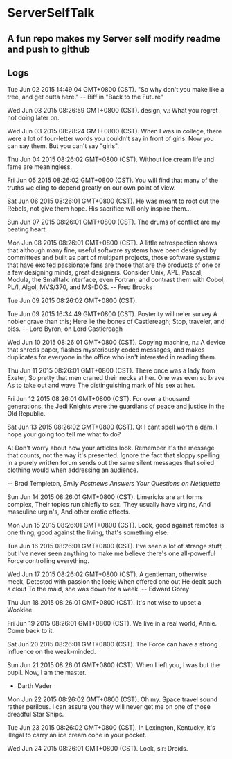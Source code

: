 # ServerSelfTalk
A fun repo makes my Server self modify readme and push to github
---

## Logs



Tue Jun 02 2015 14:49:04 GMT+0800 (CST).
 "So why don't you make like a tree, and get outta here."
  -- Biff in "Back to the Future"


Wed Jun 03 2015 08:26:59 GMT+0800 (CST).
 design, v.:
	What you regret not doing later on.


Wed Jun 03 2015 08:28:24 GMT+0800 (CST).
 When I was in college, there were a lot of four-letter words you couldn't
say in front of girls.  Now you can say them.  But you can't say "girls".


Thu Jun 04 2015 08:26:02 GMT+0800 (CST).
 Without ice cream life and fame are meaningless.


Fri Jun 05 2015 08:26:02 GMT+0800 (CST).
 You will find that many of the truths we cling to depend greatly on our own point of view.

Sat Jun 06 2015 08:26:01 GMT+0800 (CST).
 He was meant to root out the Rebels, not give them hope. His sacrifice will only inspire them...

Sun Jun 07 2015 08:26:01 GMT+0800 (CST).
 The drums of conflict are my beating heart.

Mon Jun 08 2015 08:26:01 GMT+0800 (CST).
 A little retrospection shows that although many fine, useful software systems
have been designed by committees and built as part of multipart projects,
those software systems that have excited passionate fans are those that are
the products of one or a few designing minds, great designers.  Consider Unix,
APL, Pascal, Modula, the Smalltalk interface, even Fortran; and contrast them
with Cobol, PL/I, Algol, MVS/370, and MS-DOS.
		-- Fred Brooks


Tue Jun 09 2015 08:26:02 GMT+0800 (CST).
 

Tue Jun 09 2015 16:34:49 GMT+0800 (CST).
 Posterity will ne'er survey
A nobler grave than this;
Here lie the bones of Castlereagh;
Stop, traveler, and piss.
		-- Lord Byron, on Lord Castlereagh


Wed Jun 10 2015 08:26:01 GMT+0800 (CST).
 Copying machine, n.:
	A device that shreds paper, flashes mysteriously coded messages,
	and makes duplicates for everyone in the office who isn't
	interested in reading them.


Thu Jun 11 2015 08:26:01 GMT+0800 (CST).
 There once was a lady from Exeter,
So pretty that men craned their necks at her.
	One was even so brave
	As to take out and wave
The distinguishing mark of his sex at her.


Fri Jun 12 2015 08:26:01 GMT+0800 (CST).
 For over a thousand generations, the Jedi Knights were the guardians of peace and justice in the Old Republic.

Sat Jun 13 2015 08:26:02 GMT+0800 (CST).
 Q: I cant spell worth a dam.  I hope your going too tell me what to do?

A: Don't worry about how your articles look.  Remember it's the message
that counts, not the way it's presented.  Ignore the fact that sloppy
spelling in a purely written forum sends out the same silent messages that
soiled clothing would when addressing an audience.

-- Brad Templeton, _Emily Postnews Answers Your Questions on Netiquette_


Sun Jun 14 2015 08:26:01 GMT+0800 (CST).
 Limericks are art forms complex,
Their topics run chiefly to sex.
	They usually have virgins,
	And masculine urgin's,
And other erotic effects.


Mon Jun 15 2015 08:26:01 GMT+0800 (CST).
 Look, good against remotes is one thing, good against the living, that's something else.

Tue Jun 16 2015 08:26:01 GMT+0800 (CST).
 I've seen a lot of strange stuff, but I've never seen anything to make me believe there's one all-powerful Force controlling everything.

Wed Jun 17 2015 08:26:02 GMT+0800 (CST).
 A gentleman, otherwise meek,
Detested with passion the leek;
	When offered one out
	He dealt such a clout
To the maid, she was down for a week.
		-- Edward Gorey


Thu Jun 18 2015 08:26:01 GMT+0800 (CST).
 It's not wise to upset a Wookiee.

Fri Jun 19 2015 08:26:01 GMT+0800 (CST).
 We live in a real world, Annie. Come back to it.

Sat Jun 20 2015 08:26:01 GMT+0800 (CST).
 The Force can have a strong influence on the weak-minded.

Sun Jun 21 2015 08:26:01 GMT+0800 (CST).
 When I left you, I was but the pupil.  Now, I am the master.
- Darth Vader


Mon Jun 22 2015 08:26:02 GMT+0800 (CST).
 Oh my. Space travel sound rather perilous. I can assure you they will never get me on one of those dreadful Star Ships.

Tue Jun 23 2015 08:26:02 GMT+0800 (CST).
 In Lexington, Kentucky, it's illegal to carry an ice cream cone in your pocket.


Wed Jun 24 2015 08:26:01 GMT+0800 (CST).
 Look, sir: Droids.
